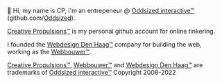 👋 Hi, my name is CP, i'm an entrepeneur @ [Oddsized interactive™](https://oddsized.com/) (github.com/[Oddsized](https://github.com/Oddsized)). 

[Creative Propulsions™](https://github.com/CreativePropulsions) is my personal github account for online tinkering.

I founded the [Webdesign Den Haag™](https://webdesigndenhaag.net/) company for building the web, working as the [Webbouwer™](https://github.com/webbouwer).

 [Creative Propulsions™](https://github.com/CreativePropulsions), [Webbouwer™](https://github.com/webbouwer) and [Webdesign Den Haag™](https://webdesigndenhaag.net/) are trademarks of [Oddsized interactive™](https://oddsized.com/) Copyright 2008-2022

